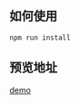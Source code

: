 ## 如何使用

```
npm run install
```

## 预览地址

[demo](https://dpyzo0o.github.io/ife-2018/zero-basis/day47-49/dist/index.html)